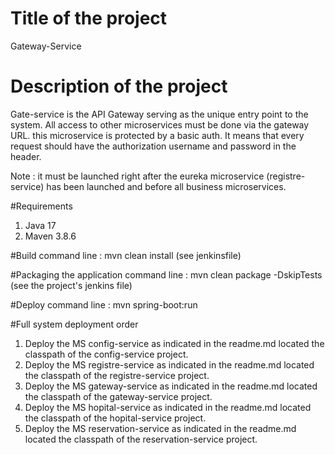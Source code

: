 # Title of the project #
Gateway-Service

# Description of the project
Gate-service is the API Gateway serving as the unique entry point to the system. All access to other microservices must be done via the gateway URL. this microservice is protected by a basic auth. It means that every request should have the authorization username and password in the header.

Note : it must be launched right after the eureka microservice (registre-service) has been launched and before all business microservices.

#Requirements
1. Java 17
2. Maven 3.8.6

#Build
command line : mvn clean install (see jenkinsfile)

#Packaging the application
command line : mvn clean package -DskipTests (see the project's jenkins file)

#Deploy
command line : mvn spring-boot:run

#Full system deployment order

1. Deploy the MS config-service as indicated in the readme.md located the classpath of the config-service project.
2. Deploy the MS registre-service as indicated in the readme.md located the classpath of the registre-service project.
3. Deploy the MS gateway-service as indicated in the readme.md located the classpath of the gateway-service project.
4. Deploy the MS hopital-service as indicated in the readme.md located the classpath of the hopital-service project.
5. Deploy the MS reservation-service as indicated in the readme.md located the classpath of the reservation-service project.
